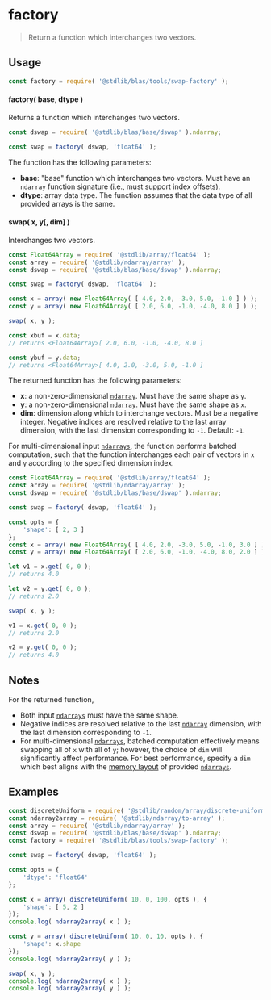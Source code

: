 <!--

@license Apache-2.0

Copyright (c) 2024 The Stdlib Authors.

Licensed under the Apache License, Version 2.0 (the "License");
you may not use this file except in compliance with the License.
You may obtain a copy of the License at

   http://www.apache.org/licenses/LICENSE-2.0

Unless required by applicable law or agreed to in writing, software
distributed under the License is distributed on an "AS IS" BASIS,
WITHOUT WARRANTIES OR CONDITIONS OF ANY KIND, either express or implied.
See the License for the specific language governing permissions and
limitations under the License.

-->

# factory

> Return a function which interchanges two vectors.

<section class="intro">

</section>

<!-- /.intro -->

<section class="usage">

## Usage

```javascript
const factory = require( '@stdlib/blas/tools/swap-factory' );
```

#### factory( base, dtype )

Returns a function which interchanges two vectors.

```javascript
const dswap = require( '@stdlib/blas/base/dswap' ).ndarray;

const swap = factory( dswap, 'float64' );
```

The function has the following parameters:

-   **base**: "base" function which interchanges two vectors. Must have an `ndarray` function signature (i.e., must support index offsets).
-   **dtype**: array data type. The function assumes that the data type of all provided arrays is the same.

#### swap( x, y\[, dim] )

Interchanges two vectors.

```javascript
const Float64Array = require( '@stdlib/array/float64' );
const array = require( '@stdlib/ndarray/array' );
const dswap = require( '@stdlib/blas/base/dswap' ).ndarray;

const swap = factory( dswap, 'float64' );

const x = array( new Float64Array( [ 4.0, 2.0, -3.0, 5.0, -1.0 ] ) );
const y = array( new Float64Array( [ 2.0, 6.0, -1.0, -4.0, 8.0 ] ) );

swap( x, y );

const xbuf = x.data;
// returns <Float64Array>[ 2.0, 6.0, -1.0, -4.0, 8.0 ]

const ybuf = y.data;
// returns <Float64Array>[ 4.0, 2.0, -3.0, 5.0, -1.0 ]
```

The returned function has the following parameters:

-   **x**: a non-zero-dimensional [`ndarray`][@stdlib/ndarray/ctor]. Must have the same shape as `y`.
-   **y**: a non-zero-dimensional [`ndarray`][@stdlib/ndarray/ctor]. Must have the same shape as `x`.
-   **dim**: dimension along which to interchange vectors. Must be a negative integer. Negative indices are resolved relative to the last array dimension, with the last dimension corresponding to `-1`. Default: `-1`.

For multi-dimensional input [`ndarrays`][@stdlib/ndarray/ctor], the function performs batched computation, such that the function interchanges each pair of vectors in `x` and `y` according to the specified dimension index.

```javascript
const Float64Array = require( '@stdlib/array/float64' );
const array = require( '@stdlib/ndarray/array' );
const dswap = require( '@stdlib/blas/base/dswap' ).ndarray;

const swap = factory( dswap, 'float64' );

const opts = {
    'shape': [ 2, 3 ]
};
const x = array( new Float64Array( [ 4.0, 2.0, -3.0, 5.0, -1.0, 3.0 ] ), opts );
const y = array( new Float64Array( [ 2.0, 6.0, -1.0, -4.0, 8.0, 2.0 ] ), opts );

let v1 = x.get( 0, 0 );
// returns 4.0

let v2 = y.get( 0, 0 );
// returns 2.0

swap( x, y );

v1 = x.get( 0, 0 );
// returns 2.0

v2 = y.get( 0, 0 );
// returns 4.0
```

</section>

<!-- /.usage -->

<section class="notes">

## Notes

For the returned function,

-   Both input [`ndarrays`][@stdlib/ndarray/ctor] must have the same shape.
-   Negative indices are resolved relative to the last [`ndarray`][@stdlib/ndarray/ctor] dimension, with the last dimension corresponding to `-1`.
-   For multi-dimensional [`ndarrays`][@stdlib/ndarray/ctor], batched computation effectively means swapping all of `x` with all of `y`; however, the choice of `dim` will significantly affect performance. For best performance, specify a `dim` which best aligns with the [memory layout][@stdlib/ndarray/orders] of provided [`ndarrays`][@stdlib/ndarray/ctor].

</section>

<!-- /.notes -->

<section class="examples">

## Examples

<!-- eslint no-undef: "error" -->

```javascript
const discreteUniform = require( '@stdlib/random/array/discrete-uniform' );
const ndarray2array = require( '@stdlib/ndarray/to-array' );
const array = require( '@stdlib/ndarray/array' );
const dswap = require( '@stdlib/blas/base/dswap' ).ndarray;
const factory = require( '@stdlib/blas/tools/swap-factory' );

const swap = factory( dswap, 'float64' );

const opts = {
    'dtype': 'float64'
};

const x = array( discreteUniform( 10, 0, 100, opts ), {
    'shape': [ 5, 2 ]
});
console.log( ndarray2array( x ) );

const y = array( discreteUniform( 10, 0, 10, opts ), {
    'shape': x.shape
});
console.log( ndarray2array( y ) );

swap( x, y );
console.log( ndarray2array( x ) );
console.log( ndarray2array( y ) );
```

</section>

<!-- /.examples -->

<!-- Section for related `stdlib` packages. Do not manually edit this section, as it is automatically populated. -->

<section class="related">

</section>

<!-- /.related -->

<!-- Section for all links. Make sure to keep an empty line after the `section` element and another before the `/section` close. -->

<section class="links">

[@stdlib/ndarray/ctor]: https://github.com/stdlib-js/stdlib/tree/develop/lib/node_modules/%40stdlib/ndarray/ctor

[@stdlib/ndarray/orders]: https://github.com/stdlib-js/stdlib/tree/develop/lib/node_modules/%40stdlib/ndarray/orders

</section>

<!-- /.links -->
